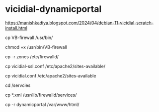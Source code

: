 # vicidial-dynamicportal
https://manishkadiya.blogspot.com/2024/04/debian-11-vicidial-scratch-install.html


cp VB-firewall /usr/bin/

chmod +x /usr/bin/VB-firewall

cp -r zones /etc/firewalld/

cp vicidial-ssl.conf /etc/apache2/sites-available/

cp vicidial.conf /etc/apache2/sites-available

cd /servcies

cp *.xml /usr/lib/firewalld/services/

cp -r dynamicportal /var/www/html/
